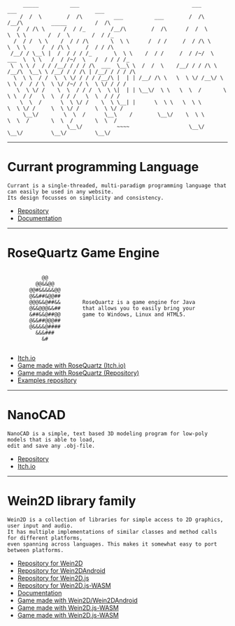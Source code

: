 ```
     _____          ___                                    ___           ___                         ___     
    /  /  \        /  /\          ___          ___        /  /\         /__/\         _____         /  /\    
   /  / /\ \      /  / /_        /__/\        /  /\      /  /  \        \  \ \       /  /  \       /  / /_   
  /  / /  \ \    /  / / /\       \  \ \      /  / /     /  / /\ \        \  \ \     /  / /\ \     /  / / /\  
 /__/ / \__\ |  /  / / / /_       \  \ \    /  / /     /  / /~/  \   ___  \  \ \   /  / /~/  \   /  / / / /_ 
 \  \ \ /  / / /__/ / / / /\  ___  \__\ \  /  /  \    /__/ / / /\ \ /__/\  \__\ \ /__/ / / /\ | /__/ / / / /\
  \  \ \  / /  \  \ \/ / / / /__/\ |  | | /__/ /\ \   \  \ \/ /__\/ \  \ \ /  / / \  \ \/ /~/ / \  \ \/ / / /
   \  \ \/ /    \  \  / / /  \  \ \|  | | \__\/  \ \   \  \  /       \  \ \  / /   \  \  / / /   \  \  / / / 
    \  \  /      \  \ \/ /    \  \ \__| |      \  \ \   \  \ \        \  \ \/ /     \  \ \/ /     \  \ \/ /  
     \__\/        \  \  /      \__\    /        \__\/    \  \ \        \  \  /       \  \  /       \  \  /   
                   \__\/           ~~~~                   \__\/         \__\/         \__\/         \__\/    
```
---
# Currant programming Language
```
Currant is a single-threaded, multi-paradigm programming language that can easily be used in any website.
Its design focusses on simplicity and consistency.
```
- [Repository](https://github.com/devtaube/currant)
- [Documentation](https://currant.netlify.app)
---
# RoseQuartz Game Engine
```
                        
           @@           
         @@&&@@         
       @@#&&&&&@@       
       @&&##&@@##       
       @@@&&@##&&       RoseQuartz is a game engine for Java
       @&&@@@&&##       that allows you to easily bring your
       &##&&@##@@       game to Windows, Linux and HTML5.
       @&&##@@@##       
       @&&&&@####       
         &&&###         
           &#           
                        
```
- [Itch.io](https://devtaube.itch.io/rosequartz)
- [Game made with RoseQuartz (Itch.io)](https://devtaube.itch.io/countryside)
- [Game made with RoseQuartz (Repository)](https://github.com/devtaube/countryside)
- [Examples repository](https://github.com/devtaube/rosequartz-examples)
---
# NanoCAD
```
NanoCAD is a simple, text based 3D modeling program for low-poly models that is able to load,
edit and save any .obj-file.
```
- [Repository](https://github.com/DevTaube/NanoCAD)
- [Itch.io](https://devtaube.itch.io/nanocad)
---
# Wein2D library family

```
Wein2D is a collection of libraries for simple access to 2D graphics, user input and audio.
It has multiple implementations of similar classes and method calls for different platforms,
even spanning across languages. This makes it somewhat easy to port between platforms.
```
- [Repository for Wein2D](https://github.com/devtaube/wein2d)
- [Repository for Wein2DAndroid](https://github.com/devtaube/wein2dandroid)
- [Repository for Wein2D.js](https://github.com/devtaube/wein2d.js)
- [Repository for Wein2D.js-WASM](https://github.com/devtaube/wein2d.js-wasm)
- [Documentation](https://wein2ddocs.netlify.app/)
- [Game made with Wein2D/Wein2DAndroid](https://devtaube.itch.io/serverless)
- [Game made with Wein2D.js-WASM](https://devtaube.itch.io/isla-fuego)
- [Game made with Wein2D.js-WASM](https://devtaube.itch.io/colorlift)
